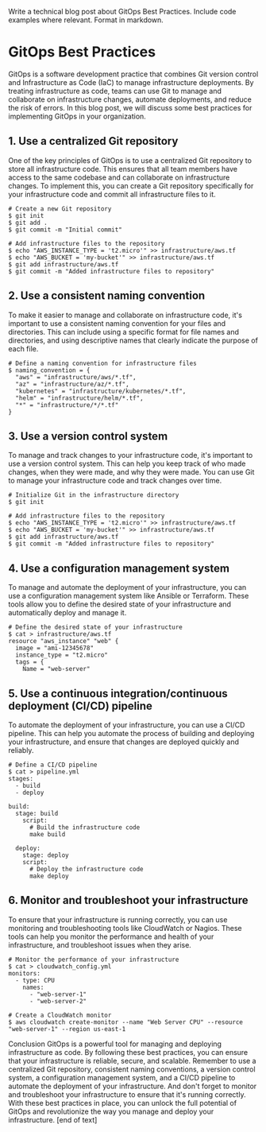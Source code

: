  Write a technical blog post about GitOps Best Practices. Include code examples where relevant. Format in markdown.
# GitOps Best Practices

GitOps is a software development practice that combines Git version control and Infrastructure as Code (IaC) to manage infrastructure deployments. By treating infrastructure as code, teams can use Git to manage and collaborate on infrastructure changes, automate deployments, and reduce the risk of errors. In this blog post, we will discuss some best practices for implementing GitOps in your organization.
## 1. Use a centralized Git repository

One of the key principles of GitOps is to use a centralized Git repository to store all infrastructure code. This ensures that all team members have access to the same codebase and can collaborate on infrastructure changes. To implement this, you can create a Git repository specifically for your infrastructure code and commit all infrastructure files to it.
```
# Create a new Git repository
$ git init
$ git add .
$ git commit -m "Initial commit"

# Add infrastructure files to the repository
$ echo "AWS_INSTANCE_TYPE = 't2.micro'" >> infrastructure/aws.tf
$ echo "AWS_BUCKET = 'my-bucket'" >> infrastructure/aws.tf
$ git add infrastructure/aws.tf
$ git commit -m "Added infrastructure files to repository"
```
## 2. Use a consistent naming convention

To make it easier to manage and collaborate on infrastructure code, it's important to use a consistent naming convention for your files and directories. This can include using a specific format for file names and directories, and using descriptive names that clearly indicate the purpose of each file.
```
# Define a naming convention for infrastructure files
$ naming_convention = {
  "aws" = "infrastructure/aws/*.tf",
  "az" = "infrastructure/az/*.tf",
  "kubernetes" = "infrastructure/kubernetes/*.tf",
  "helm" = "infrastructure/helm/*.tf",
  "*" = "infrastructure/*/*.tf"
}
```
## 3. Use a version control system

To manage and track changes to your infrastructure code, it's important to use a version control system. This can help you keep track of who made changes, when they were made, and why they were made. You can use Git to manage your infrastructure code and track changes over time.
```
# Initialize Git in the infrastructure directory
$ git init

# Add infrastructure files to the repository
$ echo "AWS_INSTANCE_TYPE = 't2.micro'" >> infrastructure/aws.tf
$ echo "AWS_BUCKET = 'my-bucket'" >> infrastructure/aws.tf
$ git add infrastructure/aws.tf
$ git commit -m "Added infrastructure files to repository"

```
## 4. Use a configuration management system

To manage and automate the deployment of your infrastructure, you can use a configuration management system like Ansible or Terraform. These tools allow you to define the desired state of your infrastructure and automatically deploy and manage it.
```
# Define the desired state of your infrastructure
$ cat > infrastructure/aws.tf
resource "aws_instance" "web" {
  image = "ami-12345678"
  instance_type = "t2.micro"
  tags = {
    Name = "web-server"

```

## 5. Use a continuous integration/continuous deployment (CI/CD) pipeline

To automate the deployment of your infrastructure, you can use a CI/CD pipeline. This can help you automate the process of building and deploying your infrastructure, and ensure that changes are deployed quickly and reliably.
```
# Define a CI/CD pipeline
$ cat > pipeline.yml
stages:
  - build
  - deploy

build:
  stage: build
    script:
      # Build the infrastructure code
      make build

  deploy:
    stage: deploy
    script:
      # Deploy the infrastructure code
      make deploy
```
## 6. Monitor and troubleshoot your infrastructure

To ensure that your infrastructure is running correctly, you can use monitoring and troubleshooting tools like CloudWatch or Nagios. These tools can help you monitor the performance and health of your infrastructure, and troubleshoot issues when they arise.
```
# Monitor the performance of your infrastructure
$ cat > cloudwatch_config.yml
monitors:
  - type: CPU
    names:
      - "web-server-1"
      - "web-server-2"

# Create a CloudWatch monitor
$ aws cloudwatch create-monitor --name "Web Server CPU" --resource "web-server-1" --region us-east-1

```
Conclusion
GitOps is a powerful tool for managing and deploying infrastructure as code. By following these best practices, you can ensure that your infrastructure is reliable, secure, and scalable. Remember to use a centralized Git repository, consistent naming conventions, a version control system, a configuration management system, and a CI/CD pipeline to automate the deployment of your infrastructure. And don't forget to monitor and troubleshoot your infrastructure to ensure that it's running correctly. With these best practices in place, you can unlock the full potential of GitOps and revolutionize the way you manage and deploy your infrastructure. [end of text]


